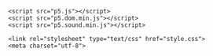 <!DOCTYPE html><html><head>
    <script src="p5.js"></script>
    <script src="p5.dom.min.js"></script>
    <script src="p5.sound.min.js"></script>
<script src="./p5.play.js"></script>
<script src="matter.js"></script>

    <link rel="stylesheet" type="text/css" href="style.css">
    <meta charset="utf-8">

  </head>
  <body>
    


</body></html>